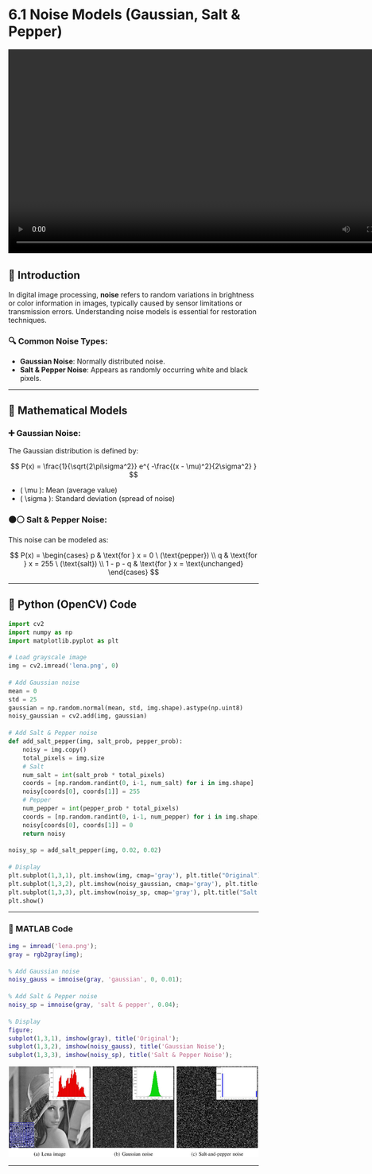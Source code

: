 # 6.1 Noise Models (Gaussian, Salt & Pepper)

<video width="800" height="410" controls>
    <source src="photo/ImageRestorationMeanorAverageFilter.mp4" type="video/mp4">
    Your browser does not support the video tag.
  </video

---

## 📌 Introduction

In digital image processing, **noise** refers to random variations in brightness or color information in images, typically caused by sensor limitations or transmission errors. Understanding noise models is essential for restoration techniques.

### 🔍 Common Noise Types:
- **Gaussian Noise**: Normally distributed noise.
- **Salt & Pepper Noise**: Appears as randomly occurring white and black pixels.

---

## 📐 Mathematical Models

### ➕ Gaussian Noise:
The Gaussian distribution is defined by:

$$
P(x) = \frac{1}{\sqrt{2\pi\sigma^2}} e^{ -\frac{(x - \mu)^2}{2\sigma^2} }
$$

- \( \mu \): Mean (average value)
- \( \sigma \): Standard deviation (spread of noise)

### ⚫⚪ Salt & Pepper Noise:
This noise can be modeled as:

$$
P(x) = \begin{cases}
p & \text{for } x = 0 \ (\text{pepper}) \\
q & \text{for } x = 255 \ (\text{salt}) \\
1 - p - q & \text{for } x = \text{unchanged}
\end{cases}
$$

---

## 🐍 Python (OpenCV) Code

```python
import cv2
import numpy as np
import matplotlib.pyplot as plt

# Load grayscale image
img = cv2.imread('lena.png', 0)

# Add Gaussian noise
mean = 0
std = 25
gaussian = np.random.normal(mean, std, img.shape).astype(np.uint8)
noisy_gaussian = cv2.add(img, gaussian)

# Add Salt & Pepper noise
def add_salt_pepper(img, salt_prob, pepper_prob):
    noisy = img.copy()
    total_pixels = img.size
    # Salt
    num_salt = int(salt_prob * total_pixels)
    coords = [np.random.randint(0, i-1, num_salt) for i in img.shape]
    noisy[coords[0], coords[1]] = 255
    # Pepper
    num_pepper = int(pepper_prob * total_pixels)
    coords = [np.random.randint(0, i-1, num_pepper) for i in img.shape]
    noisy[coords[0], coords[1]] = 0
    return noisy

noisy_sp = add_salt_pepper(img, 0.02, 0.02)

# Display
plt.subplot(1,3,1), plt.imshow(img, cmap='gray'), plt.title("Original")
plt.subplot(1,3,2), plt.imshow(noisy_gaussian, cmap='gray'), plt.title("Gaussian Noise")
plt.subplot(1,3,3), plt.imshow(noisy_sp, cmap='gray'), plt.title("Salt & Pepper Noise")
plt.show()

```
---

### 🧮 MATLAB Code
```matlab
img = imread('lena.png');
gray = rgb2gray(img);

% Add Gaussian noise
noisy_gauss = imnoise(gray, 'gaussian', 0, 0.01);

% Add Salt & Pepper noise
noisy_sp = imnoise(gray, 'salt & pepper', 0.04);

% Display
figure;
subplot(1,3,1), imshow(gray), title('Original');
subplot(1,3,2), imshow(noisy_gauss), title('Gaussian Noise');
subplot(1,3,3), imshow(noisy_sp), title('Salt & Pepper Noise');


```
![alt](photo/Lena-image-versus-Gaussian-and-salt-and-pepper-noises.png)

---


